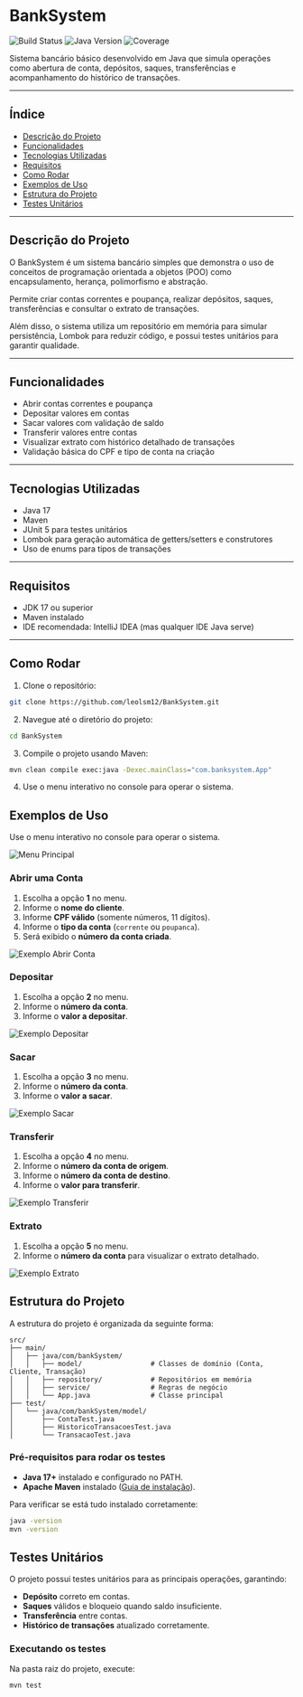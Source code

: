 # BankSystem

![Build Status](https://img.shields.io/badge/build-passing-brightgreen)
![Java Version](https://img.shields.io/badge/java-17-blue)
![Coverage](https://img.shields.io/badge/coverage-85%25-yellowgreen)


Sistema bancário básico desenvolvido em Java que simula operações como abertura de conta, depósitos, saques, transferências e acompanhamento do histórico de transações.

---

## Índice

- [Descrição do Projeto](#descrição-do-projeto)
- [Funcionalidades](#funcionalidades)
- [Tecnologias Utilizadas](#tecnologias-utilizadas)
- [Requisitos](#requisitos)
- [Como Rodar](#como-rodar)
- [Exemplos de Uso](#exemplos-de-uso)
- [Estrutura do Projeto](#estrutura-do-projeto)
- [Testes Unitários](#testes-unitários)


---

## Descrição do Projeto

O BankSystem é um sistema bancário simples que demonstra o uso de conceitos de programação orientada a objetos (POO) como encapsulamento, herança, polimorfismo e abstração.

Permite criar contas correntes e poupança, realizar depósitos, saques, transferências e consultar o extrato de transações.

Além disso, o sistema utiliza um repositório em memória para simular persistência, Lombok para reduzir código, e possui testes unitários para garantir qualidade.

---

## Funcionalidades

- Abrir contas correntes e poupança
- Depositar valores em contas
- Sacar valores com validação de saldo
- Transferir valores entre contas
- Visualizar extrato com histórico detalhado de transações
- Validação básica do CPF e tipo de conta na criação

---

## Tecnologias Utilizadas

- Java 17
- Maven
- JUnit 5 para testes unitários
- Lombok para geração automática de getters/setters e construtores
- Uso de enums para tipos de transações


---

## Requisitos

- JDK 17 ou superior
- Maven instalado
- IDE recomendada: IntelliJ IDEA (mas qualquer IDE Java serve)

---

## Como Rodar

1. Clone o repositório:
```bash
git clone https://github.com/leolsm12/BankSystem.git
```

2. Navegue até o diretório do projeto:
```bash 
cd BankSystem
```
3. Compile o projeto usando Maven:
```bash 
mvn clean compile exec:java -Dexec.mainClass="com.banksystem.App"
```
4. Use o menu interativo no console para operar o sistema. 

## Exemplos de Uso

Use o menu interativo no console para operar o sistema.

![Menu Principal](./images/menu-principal.png)

### Abrir uma Conta
1. Escolha a opção **1** no menu.
2. Informe o **nome do cliente**.
3. Informe **CPF válido** (somente números, 11 dígitos).
4. Informe o **tipo da conta** (`corrente` ou `poupanca`).
5. Será exibido o **número da conta criada**.


![Exemplo Abrir Conta](./images/abrir-conta.png)

### Depositar
1. Escolha a opção **2** no menu.
2. Informe o **número da conta**.
3. Informe o **valor a depositar**.

![Exemplo Depositar](./images/depositar.png)

### Sacar
1. Escolha a opção **3** no menu.
2. Informe o **número da conta**.
3. Informe o **valor a sacar**.

![Exemplo Sacar](./images/sacar.png)

### Transferir
1. Escolha a opção **4** no menu.
2. Informe o **número da conta de origem**.
3. Informe o **número da conta de destino**.
4. Informe o **valor para transferir**.

![Exemplo Transferir](./images/transferir.png)

### Extrato
1. Escolha a opção **5** no menu.
2. Informe o **número da conta** para visualizar o extrato detalhado.

![Exemplo Extrato](./images/extrato.png)

## Estrutura do Projeto

A estrutura do projeto é organizada da seguinte forma:

```
src/
├── main/
│   ├── java/com/bankSystem/
│   │   ├── model/                 # Classes de domínio (Conta, Cliente, Transação)
│   │   ├── repository/            # Repositórios em memória
│   │   ├── service/               # Regras de negócio
│   │   └── App.java               # Classe principal
├── test/
│   └── java/com/bankSystem/model/
│       ├── ContaTest.java
│       ├── HistoricoTransacoesTest.java
│       └── TransacaoTest.java
``` 



### Pré-requisitos para rodar os testes

- **Java 17+** instalado e configurado no PATH.
- **Apache Maven** instalado ([Guia de instalação](https://maven.apache.org/install.html)).

Para verificar se está tudo instalado corretamente:

```bash
java -version
mvn -version
```

##  Testes Unitários

O projeto possui testes unitários para as principais operações, garantindo:

- **Depósito** correto em contas.
- **Saques** válidos e bloqueio quando saldo insuficiente.
- **Transferência** entre contas.
- **Histórico de transações** atualizado corretamente.

### Executando os testes

Na pasta raiz do projeto, execute:

```bash
mvn test
